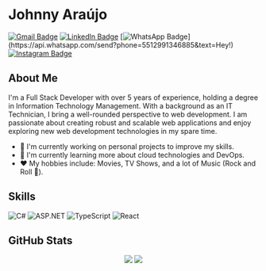# Johnny Araújo

[![Gmail Badge](https://img.shields.io/badge/-Gmail-d14836?style=flat&logo=Gmail&logoColor=fff&link=mailto:ijohnnysa@gmail.com)](mailto:ijohnnysa@gmail.com)
[![LinkedIn Badge](https://img.shields.io/badge/-LinkedIn-0077b5?style=flat&logo=LinkedIn&logoColor=fff&link=https://www.linkedin.com/in/johnnysaraujo/)](https://www.linkedin.com/in/johnnysaraujo/)
[![WhatsApp Badge](https://img.shields.io/badge/-WhatsApp-25d366?style=flat&logo=WhatsApp&logoColor=fff&link=https://api.whatsapp.com/send?phone=5512991346885&text=Hey!)](https://api.whatsapp.com/send?phone=5512991346885&text=Hey!)
[![Instagram Badge](https://img.shields.io/badge/-Instagram-e4405f?style=flat&logo=Instagram&logoColor=fff&link=https://www.instagram.com/devjohnnys/)](https://www.instagram.com/devjohnnys/)

## About Me

I'm a Full Stack Developer with over 5 years of experience, holding a degree in Information Technology Management. With a background as an IT Technician, I bring a well-rounded perspective to web development. I am passionate about creating robust and scalable web applications and enjoy exploring new web development technologies in my spare time.

- 🔭 I'm currently working on personal projects to improve my skills.
- 🌱 I'm currently learning more about cloud technologies and DevOps.
- ❤️ My hobbies include: Movies, TV Shows, and a lot of Music (Rock and Roll 🤘).

## Skills

![C#](https://img.shields.io/badge/C%23-239120?style=for-the-badge&logo=c-sharp&logoColor=white)
![ASP.NET](https://img.shields.io/badge/ASP.NET-512BD4?style=for-the-badge&logo=.net&logoColor=white)
![TypeScript](https://img.shields.io/badge/TypeScript-3178C6?style=for-the-badge&logo=typescript&logoColor=white)
![React](https://img.shields.io/badge/React-20232A?style=for-the-badge&logo=react&logoColor=61DAFB)

## GitHub Stats

<div align="center">
  <img src="https://github-readme-stats.vercel.app/api/?username=devjohnnys&show_icons=true&count_private=true&include_all_commits=true&theme=dracula" />
  <img src="https://github-readme-stats.vercel.app/api/top-langs/?username=devjohnnys&layout=compact&theme=dracula" />
</div>
